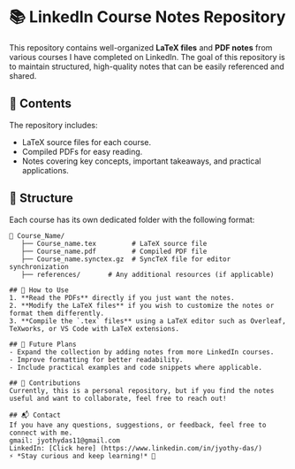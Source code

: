 # 📚 LinkedIn Course Notes Repository

This repository contains well-organized **LaTeX files** and **PDF notes** from various courses I have completed on LinkedIn. The goal of this repository is to maintain structured, high-quality notes that can be easily referenced and shared.

## 📝 Contents
The repository includes:
- LaTeX source files for each course.
- Compiled PDFs for easy reading.
- Notes covering key concepts, important takeaways, and practical applications.

## 📂 Structure
Each course has its own dedicated folder with the following format:

```plaintext
📁 Course_Name/
   ├── Course_name.tex         # LaTeX source file
   ├── Course_name.pdf         # Compiled PDF file
   ├── Course_name.synctex.gz  # SyncTeX file for editor synchronization
   ├── references/       # Any additional resources (if applicable)

## 🔧 How to Use
1. **Read the PDFs** directly if you just want the notes.
2. **Modify the LaTeX files** if you wish to customize the notes or format them differently.
3. **Compile the `.tex` files** using a LaTeX editor such as Overleaf, TeXworks, or VS Code with LaTeX extensions.

## 🚀 Future Plans
- Expand the collection by adding notes from more LinkedIn courses.
- Improve formatting for better readability.
- Include practical examples and code snippets where applicable.

## 🤝 Contributions
Currently, this is a personal repository, but if you find the notes useful and want to collaborate, feel free to reach out!

## 📬 Contact
If you have any questions, suggestions, or feedback, feel free to connect with me.
gmail: jyothydas11@gmail.com
LinkedIn: [Click here] (https://www.linkedin.com/in/jyothy-das/)
⚡ *Stay curious and keep learning!* 🚀
